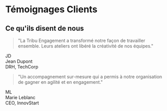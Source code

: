 # Témoignages Clients

## Ce qu'ils disent de nous

<div class="grid grid-cols-2 gap-6 mt-8">
  <OctoCard elevated>
    <blockquote class="text-lg italic mb-4">
      "La Tribu Engagement a transformé notre façon de travailler ensemble. Leurs ateliers ont libéré la créativité de nos équipes."
    </blockquote>
    <div class="flex items-center">
      <div class="w-12 h-12 bg-primary rounded-full flex items-center justify-center text-white font-bold mr-3">
        JD
      </div>
      <div>
        <div class="font-semibold">Jean Dupont</div>
        <div class="text-sm text-muted">DRH, TechCorp</div>
      </div>
    </div>
  </OctoCard>
  
  <OctoCard elevated>
    <blockquote class="text-lg italic mb-4">
      "Un accompagnement sur-mesure qui a permis à notre organisation de gagner en agilité et en engagement."
    </blockquote>
    <div class="flex items-center">
      <div class="w-12 h-12 bg-accent rounded-full flex items-center justify-center text-white font-bold mr-3">
        ML
      </div>
      <div>
        <div class="font-semibold">Marie Leblanc</div>
        <div class="text-sm text-muted">CEO, InnovStart</div>
      </div>
    </div>
  </OctoCard>
</div>